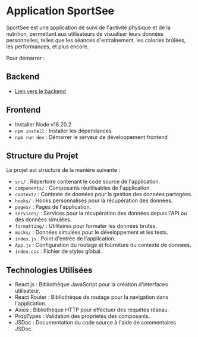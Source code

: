 # Application SportSee

SportSee est une application de suivi de l'activité physique et de la nutrition, permettant aux utilisateurs de visualiser leurs données personnelles, telles que les séances d'entraînement, les calories brûlées, les performances, et plus encore.

Pour démarrer :

## Backend

- [Lien vers le backend](https://github.com/OpenClassrooms-Student-Center/P9-front-end-dashboard.git)

## Frontend

- Installer Node v18.20.2
- `npm install` : Installer les dépendances
- `npm run dev` : Démarrer le serveur de développement frontend

## Structure du Projet

Le projet est structuré de la manière suivante :

- `src/` : Répertoire contenant le code source de l'application.
- `components/` : Composants réutilisables de l'application.
- `context/` : Contexte de données pour la gestion des données partagées.
- `hooks/` : Hooks personnalisés pour la récupération des données.
- `pages/` : Pages de l'application.
- `services/` : Services pour la récupération des données depuis l'API ou des données simulées.
- `formatting/` : Utilitaires pour formater les données brutes.
- `mocks/` : Données simulées pour le développement et les tests.
- `index.js` : Point d'entrée de l'application.
- `App.js` : Configuration du routage et fourniture du contexte de données.
- `index.css` : Fichier de styles global.

## Technologies Utilisées

- React.js : Bibliothèque JavaScript pour la création d'interfaces utilisateur.
- React Router : Bibliothèque de routage pour la navigation dans l'application.
- Axios : Bibliothèque HTTP pour effectuer des requêtes réseau.
- PropTypes : Validation des propriétés des composants.
- JSDoc : Documentation du code source à l'aide de commentaires JSDoc.
